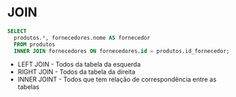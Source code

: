# JOIN

```sql
SELECT
  produtos.*, fornecedores.nome AS fornecedor
  FROM produtos
  INNER JOIN fornecedores ON fornecedores.id = produtos.id_fornecedor;
 ```
 
 - LEFT JOIN - Todos da tabela da esquerda
 - RIGHT JOIN - Todos da tabela da direita
 - INNER JOINT - Todos que tem relação de correspondência entre as tabelas
